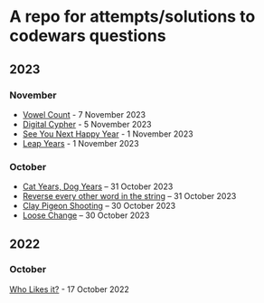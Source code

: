 # A repo for attempts/solutions to codewars questions

## 2023

### November

- [Vowel Count](https://www.codewars.com/kata/54ff3102c1bad923760001f3) - 7 November 2023
- [Digital Cypher](https://www.codewars.com/kata/592e830e043b99888600002d) - 5 November 2023
- [See You Next Happy Year](https://www.codewars.com/kata/5ae7e3f068e6445bc8000046) - 1 November 2023
- [Leap Years](https://www.codewars.com/kata/526c7363236867513f0005ca) - 1 November 2023

### October

- [Cat Years, Dog Years](https://www.codewars.com/kata/5a6663e9fd56cb5ab800008b) – 31 October 2023
- [Reverse every other word in the string](https://www.codewars.com/kata/reverse-every-other-word-in-the-string) – 31 October 2023
- [Clay Pigeon Shooting](https://www.codewars.com/kata/clay-pigeon-shooting) – 30 October 2023
- [Loose Change](https://www.codewars.com/kata/loose-change) – 30 October 2023

## 2022

### October

[Who Likes it?](https://www.codewars.com/kata/5266876b8f4bf2da9b000362) - 17 October 2022
